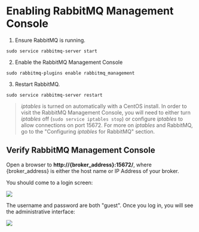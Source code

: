 # Enabling RabbitMQ Management Console

1.  Ensure RabbitMQ is running.

  `sudo service rabbitmq-server start`

2.  Enable the RabbitMQ Management Console

  `sudo rabbitmq-plugins enable rabbitmq_management`

3.  Restart RabbitMQ.

  `sudo service rabbitmq-server restart`

>  *iptables* is turned on automatically with a CentOS install. In order to visit the RabbitMQ Management Console, you will need to either turn *iptables* off (`sudo service iptables stop`) or configure *iptables* to allow connections on port 15672.  For more on *iptables* and RabbitMQ, go to the "Configuring *iptables* for RabbitMQ" section.

## Verify RabbitMQ Management Console

Open a browser to **http://{broker_address}:15672/**, where {broker_address} is either the host name or IP Address of your broker.

You should come to a login screen:

<a href="https://dl.dropbox.com/u/12311372/RabbitMQ-Doc/i25.png"><img
  src="https://dl.dropbox.com/u/12311372/RabbitMQ-Doc/i25.png">
</a>

The username and password are both "guest".  Once you log in, you will see the administrative interface:

<a href="https://dl.dropbox.com/u/12311372/RabbitMQ-Doc/i26.png"><img style="max-width: 700px;"
  src="https://dl.dropbox.com/u/12311372/RabbitMQ-Doc/i26.png">
</a>

